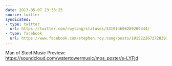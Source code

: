 ```yaml
---
date: 2013-05-07 23:33:25
source: twitter
syndicated:
- type: twitter
  url: https://twitter.com/roytang/statuses/331914698289209344/
- type: facebook
  url: https://www.facebook.com/stephen.roy.tang/posts/10152226727283912
---
```


Man of Steel Music Preview: https://soundcloud.com/watertowermusic/mos_poster/s-LYFjd